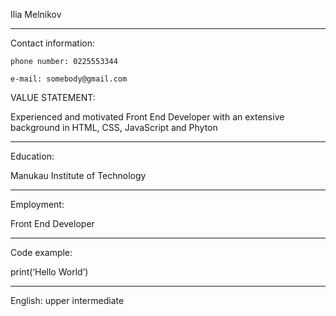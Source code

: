 Ilia Melnikov
******************************************
Contact information:

    phone number: 0225553344

    e-mail: somebody@gmail.com


VALUE STATEMENT:

Experienced and motivated Front End Developer with an extensive background in HTML, CSS, JavaScript and Phyton

---------------------------------------------

Education:

Manukau Institute of Technology

---------------------------------------------

Employment:

Front End Developer

---------------------------------------------

Code example:


print(‘Hello World’)

--------------------------------------------

English: upper intermediate
